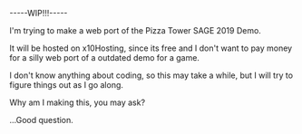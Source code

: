 -----WIP!!!-----

I'm trying to make a web port of the Pizza Tower SAGE 2019 Demo.

It will be hosted on x10Hosting, since its free and I don't want to pay money for a silly web port of a outdated demo for a game.

I don't know anything about coding, so this may take a while, but I will try to figure things out as I go along.

Why am I making this, you may ask?

...Good question.
